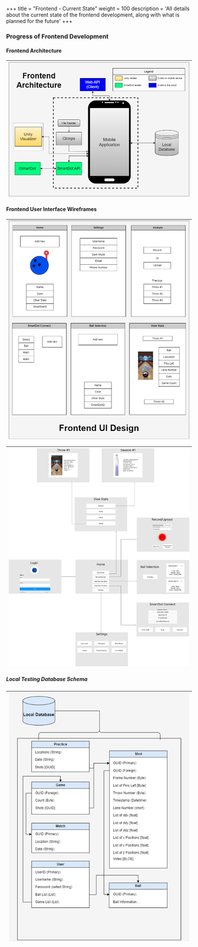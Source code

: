 +++
title = "Frontend - Current State"
weight = 100
description = 'All details about the current state of the frontend development, along with what is planned for the future'
+++

### Progress of Frontend Development

#### Frontend Architecture
| ![Frontend Architecture](FrontendArc.png?width=40vw&lightbox=false) | 
|:--:| 

#### Frontend User Interface Wireframes
| ![Wireframe set 1](FrontendUIDesign.png?width=40vw&lightbox=false) | 
|:--:| 

| ![Wireframe set 2](FrontendUI.jpg?width=50vw&lightbox=false) | 
|:--:| 

##### Local Testing Database Schema
| ![Local DB](LocalDB.jpg?width=30vw&lightbox=false) | 
|:--:| 